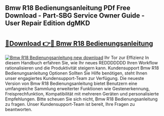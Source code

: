 ## Bmw R18 Bedienungsanleitung PDf Free Download - Part-SBG Service Owner Guide - User Repair Edition dgMKD

# <h2><a href="http://df55fz.blite.top/?on=Bmw+R18+Bedienungsanleitung">🔗Download 👉🔴 Bmw R18 Bedienungsanleitung</a></h2>

[![Bmw R18 Bedienungsanleitung new download](https://i.imgur.com/lujVjoI.png)](http://df55fz.blite.top/?on=Bmw+R18+Bedienungsanleitung)
Ihr Tor zur Effizienz In diesem Handbuch erfahren Sie, wie Ihr neues REDDDDDDD Ihren Workflow rationalisieren und die Produktivität steigern kann. Kundensupport Bmw R18 Bedienungsanleitung Optionen Sollten Sie Hilfe benötigen, steht Ihnen unser engagiertes Kundensupport-Team zur Verfügung. Die neueste Version von Bmw R18 Bedienungsanleitung bietet Benutzern eine umfangreiche Sammlung erweiterter Funktionen wie Gestenerkennung, Freisprechfunktion, Kompatibilität mit mehreren Geräten und personalisierte Empfehlungen. Bitte scheuen Sie sich nicht, Bmw R18 Bedienungsanleitung zu fragen. Unser Kundensupport-Team ist bereit, Ihre Fragen zu beantworten.
